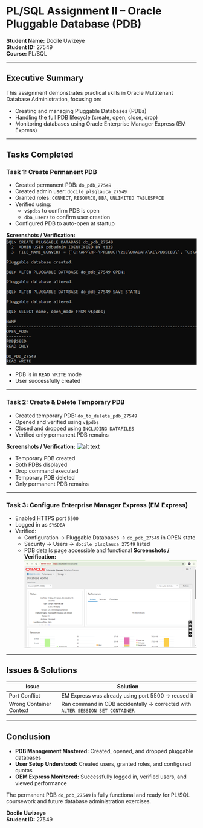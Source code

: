 # PL/SQL Assignment II – Oracle Pluggable Database (PDB)

**Student Name:** Docile Uwizeye  
**Student ID:** 27549  
**Course:** PL/SQL  

---

## Executive Summary

This assignment demonstrates practical skills in Oracle Multitenant Database Administration, focusing on:

- Creating and managing Pluggable Databases (PDBs)  
- Handling the full PDB lifecycle (create, open, close, drop)  
- Monitoring databases using Oracle Enterprise Manager Express (EM Express)  

---

## Tasks Completed

### Task 1: Create Permanent PDB
- Created permanent PDB: `do_pdb_27549`  
- Created admin user: `docile_plsqlauca_27549`  
- Granted roles: `CONNECT`, `RESOURCE`, `DBA`, `UNLIMITED TABLESPACE`  
- Verified using:  
  - `v$pdbs` to confirm PDB is open  
  - `dba_users` to confirm user creation  
- Configured PDB to auto-open at startup  

**Screenshots / Verification:**
![alt text](<Screenshot 2025-10-08 124311.png>)
- PDB is in `READ WRITE` mode  
- User successfully created  

---

### Task 2: Create & Delete Temporary PDB
- Created temporary PDB: `do_to_delete_pdb_27549`  
- Opened and verified using `v$pdbs`  
- Closed and dropped using `INCLUDING DATAFILES`  
- Verified only permanent PDB remains  

**Screenshots / Verification:**
![alt text](<Screenshot 2025-10-08 124503.png>)
- Temporary PDB created  
- Both PDBs displayed  
- Drop command executed  
- Temporary PDB deleted  
- Only permanent PDB remains  

---

### Task 3: Configure Enterprise Manager Express (EM Express)
- Enabled HTTPS port `5500`  
- Logged in as `SYSDBA`  
- Verified:  
  - Configuration → Pluggable Databases → `do_pdb_27549` in OPEN state  
  - Security → Users → `docile_plsqlauca_27549` listed  
  - PDB details page accessible and functional 
**Screenshots / Verification:**
![alt text](<Screenshot 2025-10-08 124547.png>)

---

## Issues & Solutions

| Issue | Solution |
|-------|---------|
| Port Conflict | EM Express was already using port 5500 → reused it |
| Wrong Container Context | Ran command in CDB accidentally → corrected with `ALTER SESSION SET CONTAINER` |

---

## Conclusion

- **PDB Management Mastered:** Created, opened, and dropped pluggable databases  
- **User Setup Understood:** Created users, granted roles, and configured quotas  
- **OEM Express Monitored:** Successfully logged in, verified users, and viewed performance  

The permanent PDB `do_pdb_27549` is fully functional and ready for PL/SQL coursework and future database administration exercises.

**Docile Uwizeye**  
**Student ID:** 27549









